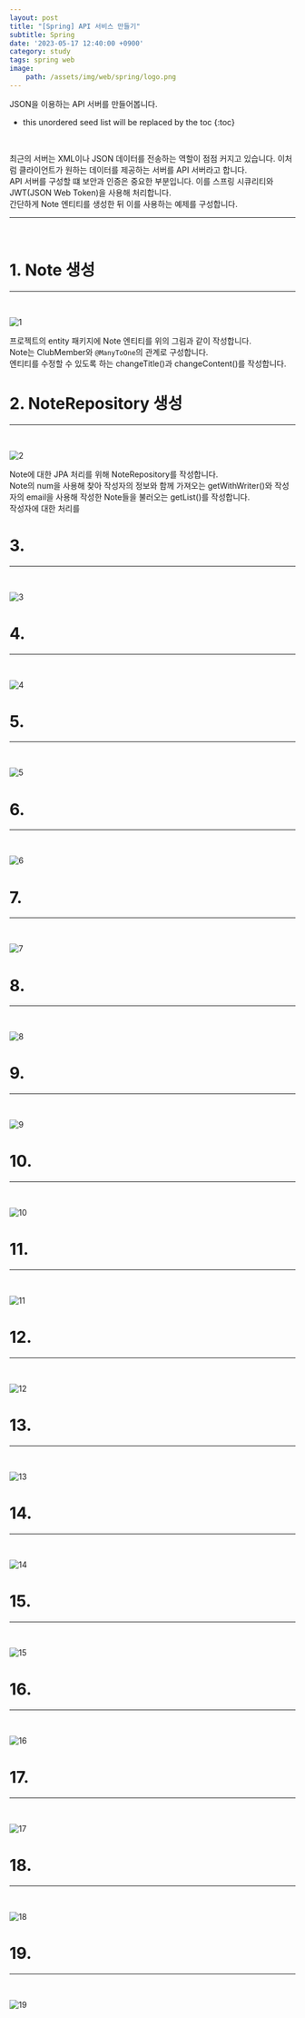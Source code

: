 ```yaml
---
layout: post
title: "[Spring] API 서비스 만들기"
subtitle: Spring
date: '2023-05-17 12:40:00 +0900'
category: study
tags: spring web
image:
    path: /assets/img/web/spring/logo.png
---
```


JSON을 이용하는 API 서버를 만들어봅니다.

<!--more-->

* this unordered seed list will be replaced by the toc
{:toc}
<br>

최근의 서버는 XML이나 JSON 데이터를 전송하는 역할이 점점 커지고 있습니다. 이처럼 클라이언트가 원하는 데이터를 제공하는 서버를 API 서버라고 합니다.<br>
API 서버를 구성할 떄 보안과 인증은 중요한 부분입니다. 이를 스프링 시큐리티와 JWT(JSON Web Token)을 사용해 처리합니다.<br>
간단하게 Note 엔티티를 생성한 뒤 이를 사용하는 예제를 구성합니다.<br>

---
<br>

# 1. Note 생성
---
<br>

![1](/assets/img/web/spring/2023-05-17-[Spring]_API_서비스_만들기/1.png)
<br>

프로젝트의 entity 패키지에 Note 엔티티를 위의 그림과 같이 작성합니다.<br>
Note는 ClubMember와 `@ManyToOne`의 관계로 구성합니다.<br>
엔티티를 수정할 수 있도록 하는 changeTitle()과 changeContent()를 작성합니다.<br>

# 2. NoteRepository 생성
---
<br>

![2](/assets/img/web/spring/2023-05-17-[Spring]_API_서비스_만들기/2.png)
<br>

Note에 대한 JPA 처리를 위해 NoteRepository를 작성합니다.<br>
Note의 num을 사용해 찾아 작성자의 정보와 함께 가져오는 getWithWriter()와 작성자의 email을 사용해 작성한 Note들을 불러오는 getList()를 작성합니다.<br>
작성자에 대한 처리를

# 3. 
---
<br>

![3](/assets/img/web/spring/2023-05-17-[Spring]_API_서비스_만들기/3.png)
<br>



# 4. 
---
<br>

![4](/assets/img/web/spring/2023-05-17-[Spring]_API_서비스_만들기/4.png)
<br>




# 5. 
---
<br>

![5](/assets/img/web/spring/2023-05-17-[Spring]_API_서비스_만들기/5.png)
<br>



# 6. 
---
<br>

![6](/assets/img/web/spring/2023-05-17-[Spring]_API_서비스_만들기/6.png)
<br>



# 7. 
---
<br>

![7](/assets/img/web/spring/2023-05-17-[Spring]_API_서비스_만들기/7.png)
<br>



# 8. 
---
<br>

![8](/assets/img/web/spring/2023-05-17-[Spring]_API_서비스_만들기/8.png)
<br>




# 9. 
---
<br>

![9](/assets/img/web/spring/2023-05-17-[Spring]_API_서비스_만들기/9.png)
<br>



# 10. 
---
<br>

![10](/assets/img/web/spring/2023-05-17-[Spring]_API_서비스_만들기/10.png)
<br>



# 11. 
---
<br>

![11](/assets/img/web/spring/2023-05-17-[Spring]_API_서비스_만들기/11.png)
<br>



# 12. 
---
<br>

![12](/assets/img/web/spring/2023-05-17-[Spring]_API_서비스_만들기/12.png)
<br>



# 13. 
---
<br>

![13](/assets/img/web/spring/2023-05-17-[Spring]_API_서비스_만들기/13.png)
<br>



# 14. 
---
<br>

![14](/assets/img/web/spring/2023-05-17-[Spring]_API_서비스_만들기/14.png)
<br>



# 15. 
---
<br>

![15](/assets/img/web/spring/2023-05-17-[Spring]_API_서비스_만들기/15.png)
<br>



# 16. 
---
<br>

![16](/assets/img/web/spring/2023-05-17-[Spring]_API_서비스_만들기/16.png)
<br>



# 17. 
---
<br>

![17](/assets/img/web/spring/2023-05-17-[Spring]_API_서비스_만들기/17.png)
<br>



# 18. 
---
<br>

![18](/assets/img/web/spring/2023-05-17-[Spring]_API_서비스_만들기/18.png)
<br>



# 19. 
---
<br>

![19](/assets/img/web/spring/2023-05-17-[Spring]_API_서비스_만들기/19.png)
<br>


